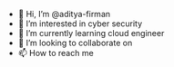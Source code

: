 - 👋 Hi, I’m @aditya-firman
- 👀 I’m interested in cyber security
- 🌱 I’m currently learning cloud engineer
- 💞️ I’m looking to collaborate on 
- 📫 How to reach me 

<!---
aditya-firman/aditya-firman is a ✨ special ✨ repository because its `README.md` (this file) appears on your GitHub profile.
You can click the Preview link to take a look at your changes.
--->
